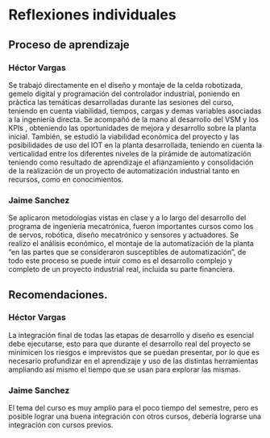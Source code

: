 # Reflexiones individuales
## Proceso de aprendizaje 
### Héctor Vargas
Se trabajó directamente en el diseño y montaje de la celda robotizada, gemelo digital y programación del controlador industrial, poniendo en práctica las temáticas desarrolladas durante las sesiones del curso, teniendo en cuenta viabilidad, tiempos, cargas y demas variables asociadas a la ingeniería directa. Se acompañó de la mano al desarrollo del VSM y los KPIs , obteniendo las oportunidades de mejora y desarrollo sobre la planta inicial. También, se estudió la viabilidad económica del proyecto y las posibilidades de uso del IOT en la planta desarrollada, teniendo en cuenta la verticalidad entre los diferentes niveles de la pirámide de automatización teniendo como resultado de aprendizaje el afianzamiento y consolidación de la realización de un proyecto de automatización industrial tanto en recursos, como en conocimientos.

### Jaime Sanchez
Se aplicaron metodologías vistas en clase y a lo largo del desarrollo del programa de ingeniería mecatrónica, fueron importantes cursos como los de servos, robótica, diseño mecatrónico y sensores y actuadores.
Se realizo el análisis económico, el montaje de la automatización de la planta “en las partes que se consideraron susceptibles de automatización”, de todo este proceso se puede intuir como es el desarrollo complejo y completo de un proyecto industrial real, incluida su parte financiera.


## Recomendaciones.


### Héctor Vargas 
La integración final de todas las etapas de desarrollo y diseño es esencial debe ejecutarse, esto para que durante el desarrollo real del proyecto se minimicen los riesgos e imprevistos que se puedan presentar, por lo que es necesario profundizar en el aprendizaje y uso de las distintas herramientas ampliando así mismo el tiempo que se usan para explorar las mismas.

### Jaime Sanchez

El tema del curso es muy amplio para el poco tiempo del semestre, pero es posible lograr una buena integración con otros cursos, debería lograrse una integración con cursos previos.

